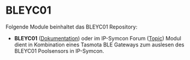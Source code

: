 # BLEYC01

Folgende Module beinhaltet das BLEYC01 Repository:

- __BLEYC01__ ([Dokumentation](BLEYC01)) oder im IP-Symcon Forum ([Topic][forum])
Modul dient in Kombination eines Tasmota BLE Gateways zum auslesen des BLEYC01 Poolsensors in IP-Symcon.

[forum]: https://community.symcon.de/t/modul-ble-yc01-lokal/137691
